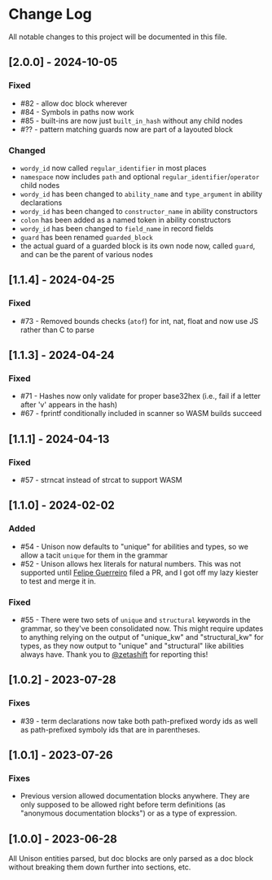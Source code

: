 # Change Log

All notable changes to this project will be documented in this file.

## [2.0.0] - 2024-10-05

### Fixed

- #82 - allow doc block wherever
- #84 - Symbols in paths now work
- #85 - built-ins are now just `built_in_hash` without any child nodes
- #?? - pattern matching guards now are part of a layouted block

### Changed

- `wordy_id` now called `regular_identifier` in most places
- `namespace` now includes `path` and optional `regular_identifier`/`operator` child nodes
- `wordy_id` has been changed to `ability_name` and `type_argument` in ability declarations
- `wordy_id` has been changed to `constructor_name` in ability constructors
- `colon` has been added as a named token in ability constructors
- `wordy_id` has been changed to `field_name` in record fields
- `guard` has been renamed `guarded_block`
- the actual guard of a guarded block is its own node now, called `guard`, and can be the parent of various nodes

## [1.1.4] - 2024-04-25

### Fixed

- #73 - Removed bounds checks (`atof`) for int, nat, float and now use JS rather than C to parse

## [1.1.3] - 2024-04-24

### Fixed

- #71 - Hashes now only validate for proper base32hex (i.e., fail if a letter after 'v' appears in the hash)
- #67 - fprintf conditionally included in scanner so WASM builds succeed

## [1.1.1] - 2024-04-13

### Fixed

- #57 - strncat instead of strcat to support WASM

## [1.1.0] - 2024-02-02

### Added

- #54 - Unison now defaults to "unique" for abilities and types, so we allow a tacit `unique` for them in the grammar
- #52 - Unison allows hex literals for natural numbers. This was not supported until [Felipe Guerreiro](https://github.com/fmguerreiro) filed a PR, and I got off my lazy kiester to test and merge it in.

### Fixed

- #55 - There were two sets of `unique` and `structural` keywords in the grammar, so they've been consolidated now. This might require updates to anything relying on the output of "unique_kw" and "structural_kw" for types, as they now output to "unique" and "structural" like abilities always have. Thank you to [@zetashift](https://github.com/zetashift) for reporting this!

## [1.0.2] - 2023-07-28

### Fixes

- #39 - term declarations now take both path-prefixed wordy ids as well as path-prefixed symboly ids that are in parentheses.

## [1.0.1] - 2023-07-26

### Fixes

- Previous version allowed documentation blocks anywhere. They are only supposed to be allowed right before term definitions (as "anonymous documentation blocks") or as a type of expression.

## [1.0.0] - 2023-06-28

All Unison entities parsed, but doc blocks are only parsed as a doc block without breaking them down further into sections, etc.

